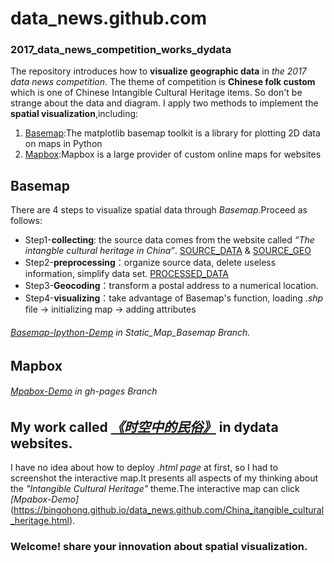 # data_news.github.com
### 2017_data_news_competition_works_dydata
The repository introduces how to **visualize geographic data** in _the 2017 data news competition_.
The theme of competition is **Chinese folk custom** which is one of Chinese Intangible Cultural Heritage items.
So don't be strange about the data and diagram.
I apply two methods to implement the **spatial visualization**,including:
1. [Basemap](http://matplotlib.org/basemap/):The matplotlib basemap toolkit is a library for plotting 2D data on maps in Python
2. [Mapbox](https://en.wikipedia.org/wiki/Mapbox):Mapbox is a large provider of custom online maps for websites

## Basemap
There are 4 steps to visualize spatial data through _Basemap_.Proceed as follows:
- Step1-**collecting**: the source data comes from the website called _“The intangble cultural heritage in China”_.
[SOURCE_DATA](https://github.com/Bingohong/data_news.github.com/blob/Static_Map_Basemap/%E9%9D%9E%E9%81%97%E5%90%8D%E5%BD%95-%E5%90%84%E6%89%B9%E6%AC%A1.xlsx) & [SOURCE_GEO](https://github.com/Bingohong/data_news.github.com/blob/Static_Map_Basemap/%E4%B8%AD%E5%9B%BD34%E5%BA%A7%E7%9C%81%E4%BC%9A%E5%9F%8E%E5%B8%82%E5%9D%90%E6%A0%87.xls)
- Step2-**preprocessing**：organize source data, delete useless information, simplify data set.
[PROCESSED_DATA](https://github.com/Bingohong/data_news.github.com/blob/Static_Map_Basemap/%E9%9D%9E%E9%81%97%E5%90%8D%E5%BD%95-%E6%B1%87%E6%80%BB.xlsx)
- Step3-**Geocoding**：transform a postal address to a numerical location.
- Step4-**visualizing**：take advantage of Basemap's function, loading _.shp_ file -> initializing map -> adding attributes
###### [Basemap-Ipython-Demp](https://github.com/Bingohong/data_news.github.com/tree/Static_Map_Basemap) in _Static_Map_Basemap_ Branch.

## Mapbox
###### [Mpabox-Demo](https://bingohong.github.io/data_news.github.com/China_itangible_cultural_heritage.html) in _gh-pages_ Branch

## My work called [**_《时空中的民俗》_**](http://www.dydata.io/article/p/897485299022766080) in dydata websites.
I have no idea about how to deploy _.html page_ at first, so I had to screenshot the interactive map.It presents all aspects of my thinking about the _"Intangible Cultural Heritage"_ theme.The interactive map can click _[Mpabox-Demo]_(https://bingohong.github.io/data_news.github.com/China_itangible_cultural_heritage.html).

### Welcome! share your innovation about spatial visualization.
